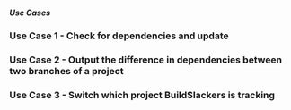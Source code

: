 ##### Use Cases

### Use Case 1 - Check for dependencies and update


### Use Case 2 - Output the difference in dependencies between two branches of a project


### Use Case 3 - Switch which project BuildSlackers is tracking

